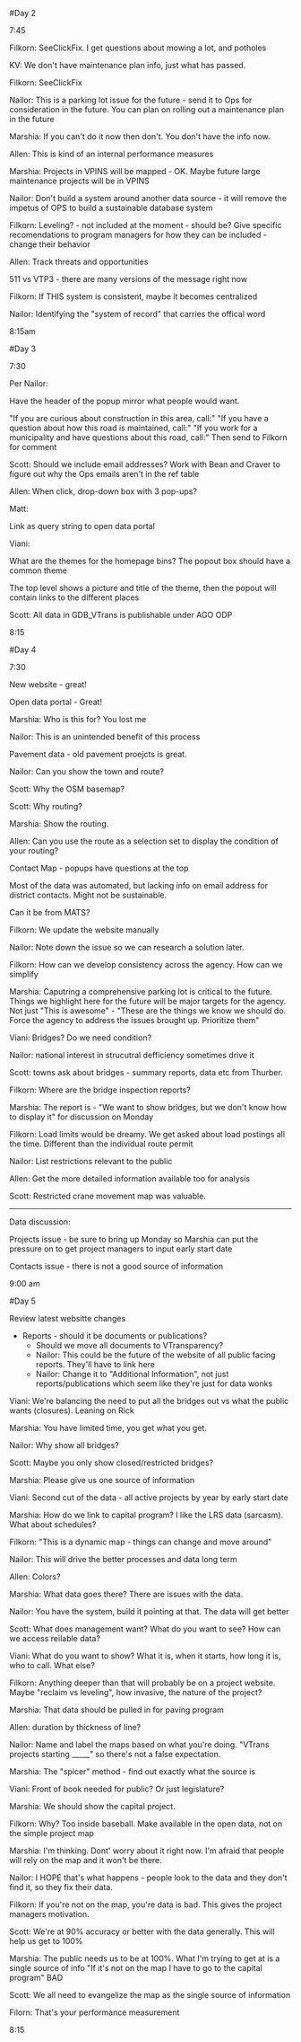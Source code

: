 #Day 2

7:45

Filkorn: SeeClickFix. I get questions about mowing a lot, and potholes

KV: We don't have maintenance plan info, just what has passed.

Filkorn: SeeClickFix

Nailor: This is a parking lot issue for the future - send it to Ops for consideration in the future. You can plan on rolling out a maintenance plan in the future 

Marshia: If you can't do it now then don't. You don't have the info now.

Allen: This is kind of an internal performance measures

Marshia: Projects in VPINS will be mapped - OK. Maybe future large maintenance projects will be in VPINS

Nailor: Don't build a system around another data source - it will remove the impetus of OPS to build a sustainable database system

Filkorn: Leveling? - not included at the moment - should be? Give specific recomendations to program managers for how they can be included - change their behavior

Allen: Track threats and opportunities

511 vs VTP3 - there are many versions of the message right now

Filkorn: If THIS system is consistent, maybe it becomes centralized

Nailor: Identifying the "system of record" that carries the offical word

8:15am

#Day 3

7:30

Per Nailor:

Have the header of the popup mirror what people would want.

"If you are curious about construction in this area, call:"
"If you have a question about how this road is maintained, call:"
"If you work for a municipality and have questions about this road, call:"
Then send to Filkorn for comment

Scott: Should we include email addresses? Work with Bean and Craver to figure out why the Ops emails aren't in the ref table

Allen: When click, drop-down box with 3 pop-ups?


Matt:

Link as query string to open data portal

Viani: 

What are the themes for the homepage bins? The popout box should have a common theme

The top level shows a picture and title of the theme, then the popout will contain links to the different places

Scott: All data in GDB_VTrans is publishable under AGO ODP

8:15


#Day 4

7:30

New website - great!

Open data portal - Great! 

Marshia: Who is this for? You lost me

Nailor: This is an unintended benefit of this process 

Pavement data - old pavement proejcts is great.

Nailor: Can you show the town and route?

Scott: Why the OSM basemap?

Scott: Why routing?

Marshia: Show the routing.

Allen: Can you use the route as a selection set to display the condition of your routing?

Contact Map - popups have questions at the top

Most of the data was automated, but lacking info on email address for district contacts. Might not be sustainable.

Can it be from MATS?

Filkorn: We update the website manually

Nailor: Note down the issue so we can research a solution later.

Filkorn: How can we develop consistency across the agency. How can we simplify 

Marshia: Caputring a comprehensive parking lot is critical to the future. Things we highlight here for the future will be major targets for the agency. Not just "This is awesome" - "These are the things we know we should do. Force the agency to address the issues brought up. Prioritize them"

Viani: Bridges? Do we need condition?

Nailor: national interest in strucutral defficiency sometimes drive it

Scott: towns ask about bridges - summary reports, data etc from Thurber.

Filkorn: Where are the bridge inspection reports?

Marshia: The report is - "We want to show bridges, but we don't know how to display it" for discussion on Monday

Filkorn: Load limits would be dreamy. We get asked about load postings all the time. Different than the individual route permit

Nailor: List restrictions relevant to the public

Allen: Get the more detailed information available too for analysis

Scott: Restricted crane movement map was valuable. 

------

Data discussion:

Projects issue - be sure to bring up Monday so Marshia can put the pressure on to get project managers to input early start date

Contacts issue - there is not a good source of information 

9:00 am

#Day 5

Review latest websitte changes

- Reports - should it be documents or publications?
  - Should we move all documents to VTransparency?
  - Nailor: This could be the future of the website of all public facing reports. They'll have to link here
  - Nailor: Change it to "Additional Information", not just reports/publications which seem like they're just for data wonks
 
Viani: We're balancing the need to put all the bridges out vs what the public wants (closures). Leaning on Rick

Marshia: You have limited time, you get what you get.

Nailor: Why show all bridges?

Scott: Maybe you only show closed/restricted bridges?

Marshia: Please give us one source of information 

Viani: Second cut of the data - all active projects by year by early start date

Marshia: How do we link to capital program? I like the LRS data (sarcasm). What about schedules?

Filkorn: "This is a dynamic map - things can change and move around"

Nailor: This will drive the better processes and data long term

Allen: Colors?

Marshia: What data goes there? There are issues with the data. 

Nailor: You have the system, build it pointing at that. The data will get better

Scott: What does management want? What do you want to see? How can we access reilable data?

Viani: What do you want to show? What it is, when it starts, how long it is, who to call. What else?

Filkorn: Anything deeper than that will probably be on a project website. Maybe "reclaim vs leveling", how invasive, the nature of the project? 

Marshia: That data should be pulled in for paving program

Allen: duration by thickness of line?

Nailor: Name and label the maps based on what you're doing. "VTrans projects starting _____" so there's not a false expectation. 

Marshia: The "spicer" method - find out exactly what the source is

Viani: Front of book needed for public? Or just legislature?

Marshia: We should show the capital project.

Filkorn: Why? Too inside baseball. Make available in the open data, not on the simple project map

Marshia: I'm thinking. Dont' worry about it right now. I'm afraid that people will rely on the map and it won't be there.

Nailor: I HOPE that's what happens - people look to the data and they don't find it, so they fix their data.

Filkorn: If you're not on the map, you're data is bad. This gives the project managers motivation.

Scott: We're at 90% accuracy or better with the data generally. This will help us get to 100%

Marshia: The public needs us to be at 100%. What I'm trying to get at is a single source of info "If it's not on the map I have to go to the capital program" BAD

Scott: We all need to evangelize the map as the single source of information

Filorn: That's your performance measurement



8:15
